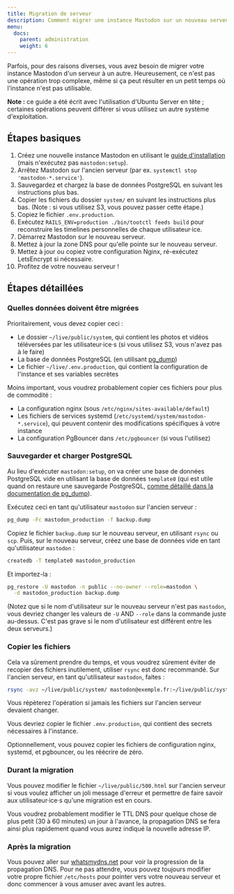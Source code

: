 ```yaml
---
title: Migration de serveur
description: Comment migrer une instance Mastodon sur un nouveau serveur
menu:
  docs:
    parent: administration
    weight: 6
---
```


Parfois, pour des raisons diverses, vous avez besoin de migrer votre instance Mastodon d'un serveur à un autre. Heureusement, ce n'est pas une opération trop complexe, même si ça peut résulter en un petit temps où l'instance n'est pas utilisable.

**Note :** ce guide a été écrit avec l'utilisation d'Ubuntu Server en tête ; certaines opérations peuvent différer si vous utilisez un autre système d'exploitation.

Étapes basiques
----

1. Créez une nouvelle instance Mastodon en utilisant le [guide d'installation](/administration/installation/) (mais n'exécutez pas `mastodon:setup`).
2. Arrêtez Mastodon sur l'ancien serveur (par ex. `systemctl stop 'mastodon-*.service'`).
3. Sauvegardez et chargez la base de données PostgreSQL en suivant les instructions plus bas.
4. Copier les fichiers du dossier `system/` en suivant les instructions plus bas. (Note : si vous utilisez S3, vous pouvez passer cette étape.)
5. Copiez le fichier `.env.production`.
6. Exécutez `RAILS_ENV=production ./bin/tootctl feeds build` pour reconstruire les timelines personnelles de chaque utilisateur·ice.
7. Démarrez Mastodon sur le nouveau serveur.
8. Mettez à jour la zone DNS pour qu'elle pointe sur le nouveau serveur.
9. Mettez à jour ou copiez votre configuration Nginx, ré-exécutez LetsEncrypt si nécessaire.
10. Profitez de votre nouveau serveur !

Étapes détaillées
----

### Quelles données doivent être migrées

Prioritairement, vous devez copier ceci :

- Le dossier `~/live/public/system`, qui contient les photos et vidéos téléversées par les utilisateur·ice·s (si vous utilisez S3, vous n'avez pas à le faire)
- La base de données PostgreSQL (en utilisant [pg\_dump](https://www.postgresql.org/docs/9.1/static/backup-dump.html))
- Le fichier `~/live/.env.production`, qui contient la configuration de l'instance et ses variables secrètes

Moins important, vous voudrez probablement copier ces fichiers pour plus de commodité :

- La configuration nginx (sous `/etc/nginx/sites-available/default`)
- Les fichiers de services systemd (`/etc/systemd/system/mastodon-*.service`), qui peuvent contenir des modifications spécifiques à votre instance
- La configuration PgBouncer dans `/etc/pgbouncer` (si vous l'utilisez)

### Sauvegarder et charger PostgreSQL

Au lieu d'exécuter `mastodon:setup`, on va créer une base de données PostgreSQL vide 
en utilisant la base de données `template0` (qui est utile quand on restaure une sauvegarde PostgreSQL, 
[comme détaillé dans la documentation de pg\_dump](https://www.postgresql.org/docs/9.1/static/backup-dump.html#BACKUP-DUMP-RESTORE)).

Exécutez ceci en tant qu'utilisateur `mastodon` sur l'ancien serveur :

```bash
pg_dump -Fc mastodon_production -f backup.dump
```

Copiez le fichier `backup.dump` sur le nouveau serveur, en utilisant `rsync` ou `scp`. Puis, sur le nouveau serveur, 
créez une base de données vide en tant qu'utilisateur `mastodon` :

```bash
createdb -T template0 mastodon_production
```

Et importez-la :

```bash
pg_restore -U mastodon -n public --no-owner --role=mastodon \
  -d mastodon_production backup.dump
```

(Notez que si le nom d'utilisateur sur le nouveau serveur n'est pas `mastodon`, vous devriez changer les valeurs de 
`-U` AND `--role` dans la commande juste au-dessus. C'est pas grave si le nom d'utilisateur est différent entre les deux serveurs.)

### Copier les fichiers

Cela va sûrement prendre du temps, et vous voudrez sûrement éviter de recopier des fichiers inutilement, utiliser `rsync` est donc recommandé.
Sur l'ancien serveur, en tant qu'utilisateur `mastodon`, faites :

```bash
rsync -avz ~/live/public/system/ mastodon@exemple.fr:~/live/public/system/
```

Vous répèterez l'opération si jamais les fichiers sur l'ancien serveur devaient changer.

Vous devriez copier le fichier `.env.production`, qui contient des secrets nécessaires à l'instance.

Optionnellement, vous pouvez copier les fichiers de configuration nginx, systemd, et pgbouncer, ou les réécrire de zéro.

### Durant la migration

Vous pouvez modifier le fichier `~/live/public/500.html` sur l'ancien serveur si vous voulez afficher un joli message d'erreur et permettre de faire savoir aux utilisateur·ice·s qu'une migration est en cours.

Vous voudrez probablement modifier le TTL DNS pour quelque chose de plus petit (30 à 60 minutes) un jour à l'avance, la propagation DNS se fera ainsi plus rapidement quand vous aurez indiqué la nouvelle adresse IP.

### Après la migration

Vous pouvez aller sur [whatsmydns.net](http://whatsmydns.net/) pour voir la progression de la propagation DNS.
Pour ne pas attendre, vous pouvez toujours modifier votre propre fichier `/etc/hosts` pour pointer vers votre nouveau serveur et donc commencer à vous amuser avec avant les autres.
